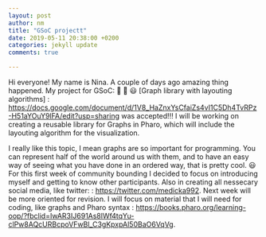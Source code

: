 ```yaml
---
layout: post
author: nm
title: "GSoC projectt"
date: 2019-05-11 20:38:00 +0200
categories: jekyll update
comments: true

---
```


Hi everyone! My name is Nina. 
A couple of days ago amazing thing happened. My project for GSoC: :tada: :tada: :smiley: [Graph library with layouting algorithms] : https://docs.google.com/document/d/1V8_HaZnxYsCfaiZs4vI1C5Dh4TvRPz-H51aYOuY9lFA/edit?usp=sharing  was accepted!!!
I will be working on creating a reusable library for Graphs in Pharo, which will include the layouting algorithm for the visualization.



I really like this topic, I mean graphs are so important for programming. You can represent half of the world around us with them, and to have an easy way of seeing what you have done in an ordered way, that is pretty cool. :smiley:
For this first week of community bounding I decided to focus on introducing myself and getting to know other participants. 
Also in creating all nessecary social media, like twitter: : https://twitter.com/medicka992.
Next week will be more oriented for revision. I will focus on material that I will need for coding, like graphs and Pharo syntax : https://books.pharo.org/learning-oop/?fbclid=IwAR3IJ691As8lWf4tqYu-clPw8AQcURBcpoVFwBl_C3gKpxpAl50BaO6VqVg. 
